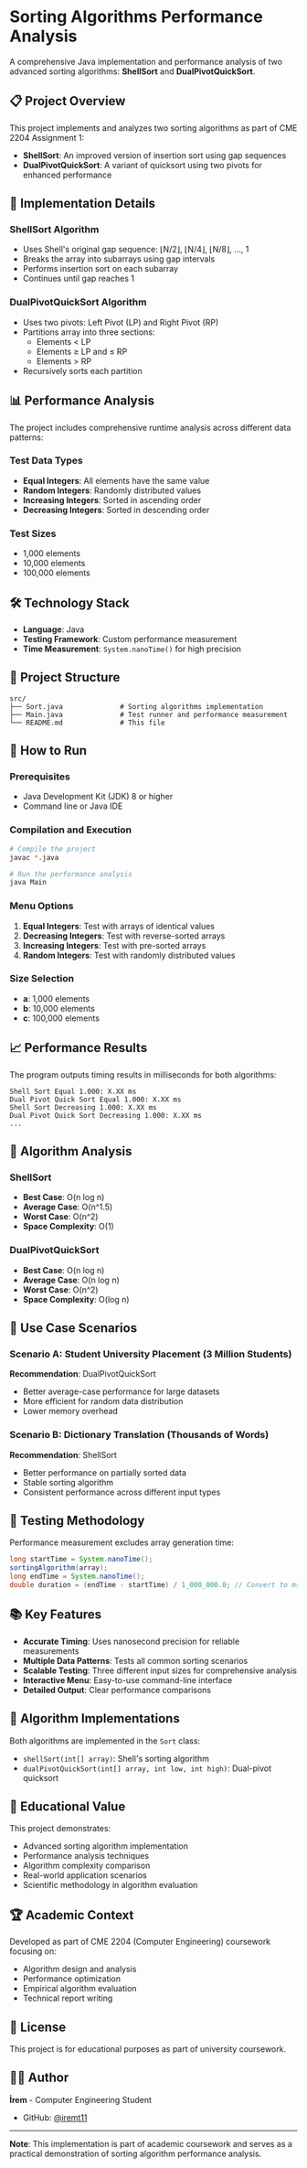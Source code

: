 # Sorting Algorithms Performance Analysis

A comprehensive Java implementation and performance analysis of two advanced sorting algorithms: **ShellSort** and **DualPivotQuickSort**.

## 📋 Project Overview

This project implements and analyzes two sorting algorithms as part of CME 2204 Assignment 1:
- **ShellSort**: An improved version of insertion sort using gap sequences
- **DualPivotQuickSort**: A variant of quicksort using two pivots for enhanced performance

## 🔧 Implementation Details

### ShellSort Algorithm
- Uses Shell's original gap sequence: ⌊N/2⌋, ⌊N/4⌋, ⌊N/8⌋, ..., 1
- Breaks the array into subarrays using gap intervals
- Performs insertion sort on each subarray
- Continues until gap reaches 1

### DualPivotQuickSort Algorithm
- Uses two pivots: Left Pivot (LP) and Right Pivot (RP)
- Partitions array into three sections:
  - Elements < LP
  - Elements ≥ LP and ≤ RP  
  - Elements > RP
- Recursively sorts each partition

## 📊 Performance Analysis

The project includes comprehensive runtime analysis across different data patterns:

### Test Data Types
- **Equal Integers**: All elements have the same value
- **Random Integers**: Randomly distributed values
- **Increasing Integers**: Sorted in ascending order
- **Decreasing Integers**: Sorted in descending order

### Test Sizes
- 1,000 elements
- 10,000 elements  
- 100,000 elements

## 🛠️ Technology Stack

- **Language**: Java
- **Testing Framework**: Custom performance measurement
- **Time Measurement**: `System.nanoTime()` for high precision

## 📁 Project Structure

```
src/
├── Sort.java              # Sorting algorithms implementation
├── Main.java              # Test runner and performance measurement
└── README.md              # This file
```

## 🚀 How to Run

### Prerequisites
- Java Development Kit (JDK) 8 or higher
- Command line or Java IDE

### Compilation and Execution
```bash
# Compile the project
javac *.java

# Run the performance analysis
java Main
```

### Menu Options
1. **Equal Integers**: Test with arrays of identical values
2. **Decreasing Integers**: Test with reverse-sorted arrays
3. **Increasing Integers**: Test with pre-sorted arrays
4. **Random Integers**: Test with randomly distributed values

### Size Selection
- **a**: 1,000 elements
- **b**: 10,000 elements  
- **c**: 100,000 elements

## 📈 Performance Results

The program outputs timing results in milliseconds for both algorithms:

```
Shell Sort Equal 1.000: X.XX ms
Dual Pivot Quick Sort Equal 1.000: X.XX ms
Shell Sort Decreasing 1.000: X.XX ms
Dual Pivot Quick Sort Decreasing 1.000: X.XX ms
...
```

## 🔬 Algorithm Analysis

### ShellSort
- **Best Case**: O(n log n)
- **Average Case**: O(n^1.5)
- **Worst Case**: O(n^2)
- **Space Complexity**: O(1)

### DualPivotQuickSort
- **Best Case**: O(n log n)
- **Average Case**: O(n log n)
- **Worst Case**: O(n^2)
- **Space Complexity**: O(log n)

## 🎯 Use Case Scenarios

### Scenario A: Student University Placement (3 Million Students)
**Recommendation**: DualPivotQuickSort
- Better average-case performance for large datasets
- More efficient for random data distribution
- Lower memory overhead

### Scenario B: Dictionary Translation (Thousands of Words)
**Recommendation**: ShellSort
- Better performance on partially sorted data
- Stable sorting algorithm
- Consistent performance across different input types

## 🧪 Testing Methodology

Performance measurement excludes array generation time:
```java
long startTime = System.nanoTime();
sortingAlgorithm(array);
long endTime = System.nanoTime();
double duration = (endTime - startTime) / 1_000_000.0; // Convert to ms
```

## 📚 Key Features

- **Accurate Timing**: Uses nanosecond precision for reliable measurements
- **Multiple Data Patterns**: Tests all common sorting scenarios
- **Scalable Testing**: Three different input sizes for comprehensive analysis
- **Interactive Menu**: Easy-to-use command-line interface
- **Detailed Output**: Clear performance comparisons

## 🔄 Algorithm Implementations

Both algorithms are implemented in the `Sort` class:
- `shellSort(int[] array)`: Shell's sorting algorithm
- `dualPivotQuickSort(int[] array, int low, int high)`: Dual-pivot quicksort

## 📖 Educational Value

This project demonstrates:
- Advanced sorting algorithm implementation
- Performance analysis techniques
- Algorithm complexity comparison
- Real-world application scenarios
- Scientific methodology in algorithm evaluation

## 🏆 Academic Context

Developed as part of CME 2204 (Computer Engineering) coursework focusing on:
- Algorithm design and analysis
- Performance optimization
- Empirical algorithm evaluation
- Technical report writing

## 📄 License

This project is for educational purposes as part of university coursework.

## 👨‍💻 Author

**İrem** - Computer Engineering Student
- GitHub: [@iremt11](https://github.com/iremt11)

---

**Note**: This implementation is part of academic coursework and serves as a practical demonstration of sorting algorithm performance analysis.
